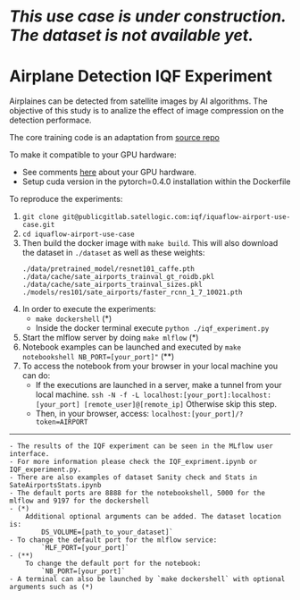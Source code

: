 # *This use case is under construction. The dataset is not available yet.*


# Airplane Detection IQF Experiment

Airplaines can be detected from satellite images by AI algorithms. The objective of this study is to analize the effect of image compression on the detection performace.

The core training code is an adaptation from [source repo](https://github.com/jwyang/faster-rcnn.pytorch)

To make it compatible to your GPU hardware:
 - See comments [here](https://github.com/jwyang/faster-rcnn.pytorch#compilation) about your GPU hardware.
 - Setup cuda version in the pytorch=0.4.0 installation within the Dockerfile

To reproduce the experiments:

1. `git clone git@publicgitlab.satellogic.com:iqf/iquaflow-airport-use-case.git`
2. `cd iquaflow-airport-use-case`
3. Then build the docker image with `make build`. This will also download the dataset in `./dataset` as well as these weights:
    ```
    ./data/pretrained_model/resnet101_caffe.pth
    ./data/cache/sate_airports_trainval_gt_roidb.pkl
    ./data/cache/sate_airports_trainval_sizes.pkl
    ./models/res101/sate_airports/faster_rcnn_1_7_10021.pth
    ```
4. In order to execute the experiments:
    - `make dockershell` (\*)
    - Inside the docker terminal execute `python ./iqf_experiment.py`
5. Start the mlflow server by doing `make mlflow` (\*)
6. Notebook examples can be launched and executed by `make notebookshell NB_PORT=[your_port]"` (\**)
7. To access the notebook from your browser in your local machine you can do:
    - If the executions are launched in a server, make a tunnel from your local machine. `ssh -N -f -L localhost:[your_port]:localhost:[your_port] [remote_user]@[remote_ip]`  Otherwise skip this step.
    - Then, in your browser, access: `localhost:[your_port]/?token=AIRPORT`


____________________________________________________________________________________________________

    - The results of the IQF experiment can be seen in the MLflow user interface.
    - For more information please check the IQF_expriment.ipynb or IQF_experiment.py.
    - There are also examples of dataset Sanity check and Stats in SateAirportsStats.ipynb
    - The default ports are 8888 for the notebookshell, 5000 for the mlflow and 9197 for the dockershell
    - (*)
        Additional optional arguments can be added. The dataset location is:
            DS_VOLUME=[path_to_your_dataset]`
    - To change the default port for the mlflow service:
            `MLF_PORT=[your_port]`
    - (**)
        To change the default port for the notebook:
            `NB_PORT=[your_port]`
    - A terminal can also be launched by `make dockershell` with optional arguments such as (*)

